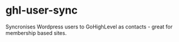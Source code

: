 # ghl-user-sync
Syncronises Wordpress users to GoHighLevel as contacts - great for membership based sites. 
